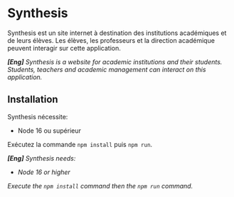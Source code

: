 # Synthesis
Synthesis est un site internet à destination des institutions académiques et de leurs élèves. Les élèves, les professeurs et la direction académique peuvent interagir sur cette application.

***[Eng]** Synthesis is a website for academic institutions and their students. Students, teachers and academic management can interact on this application.*

## Installation
Synthesis nécessite:
 - Node 16 ou supérieur

Exécutez la commande `npm install` puis `npm run`.

***[Eng]** Synthesis needs:*
 - *Node 16 or higher*

*Execute the `npm install` command then the `npm run` command.*

